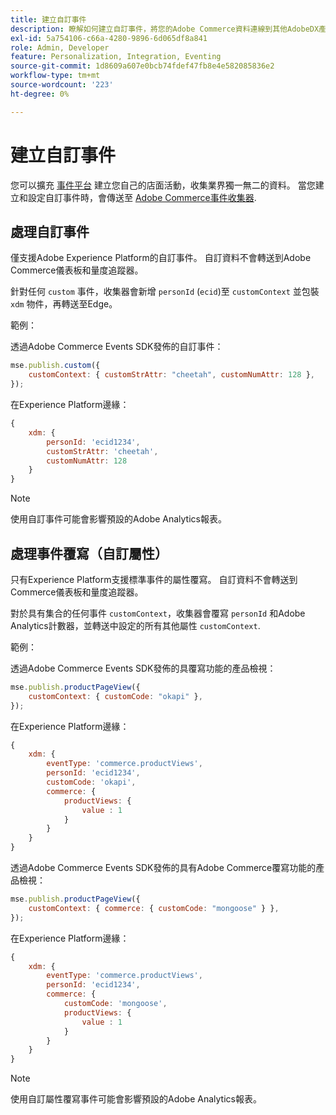 ```yaml
---
title: 建立自訂事件
description: 瞭解如何建立自訂事件，將您的Adobe Commerce資料連線到其他AdobeDX產品。
exl-id: 5a754106-c66a-4280-9896-6d065df8a841
role: Admin, Developer
feature: Personalization, Integration, Eventing
source-git-commit: 1d8609a607e0bcb74fdef47fb8e4e582085836e2
workflow-type: tm+mt
source-wordcount: '223'
ht-degree: 0%

---
```


# 建立自訂事件

您可以擴充 [事件平台](events.md) 建立您自己的店面活動，收集業界獨一無二的資料。 當您建立和設定自訂事件時，會傳送至 [Adobe Commerce事件收集器](https://github.com/adobe/commerce-events/tree/main/packages/commerce-events-collectors).

## 處理自訂事件

僅支援Adobe Experience Platform的自訂事件。 自訂資料不會轉送到Adobe Commerce儀表板和量度追蹤器。

針對任何 `custom` 事件，收集器會新增 `personId` (`ecid`)至 `customContext` 並包裝 `xdm` 物件，再轉送至Edge。

範例：

透過Adobe Commerce Events SDK發佈的自訂事件：

```javascript
mse.publish.custom({
    customContext: { customStrAttr: "cheetah", customNumAttr: 128 },
});
```

在Experience Platform邊緣：

```javascript
{
    xdm: {
        personId: 'ecid1234',
        customStrAttr: 'cheetah',
        customNumAttr: 128
    }
}
```

>[!NOTE]
>
> 使用自訂事件可能會影響預設的Adobe Analytics報表。

## 處理事件覆寫（自訂屬性）

只有Experience Platform支援標準事件的屬性覆寫。 自訂資料不會轉送到Commerce儀表板和量度追蹤器。

對於具有集合的任何事件 `customContext`，收集器會覆寫 `personId` 和Adobe Analytics計數器，並轉送中設定的所有其他屬性 `customContext`.

範例：

透過Adobe Commerce Events SDK發佈的具覆寫功能的產品檢視：

```javascript
mse.publish.productPageView({
    customContext: { customCode: "okapi" },
});
```

在Experience Platform邊緣：

```javascript
{
    xdm: {
        eventType: 'commerce.productViews',
        personId: 'ecid1234',
        customCode: 'okapi',
        commerce: {
            productViews: {
                value : 1
            }
        }
    }
}
```

透過Adobe Commerce Events SDK發佈的具有Adobe Commerce覆寫功能的產品檢視：

```javascript
mse.publish.productPageView({
    customContext: { commerce: { customCode: "mongoose" } },
});
```

在Experience Platform邊緣：

```javascript
{
    xdm: {
        eventType: 'commerce.productViews',
        personId: 'ecid1234',
        commerce: {
            customCode: 'mongoose',
            productViews: {
                value : 1
            }
        }
    }
}
```

>[!NOTE]
>
> 使用自訂屬性覆寫事件可能會影響預設的Adobe Analytics報表。
